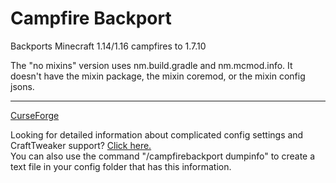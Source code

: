 # Campfire Backport
 Backports Minecraft 1.14/1.16 campfires to 1.7.10

The "no mixins" version uses nm.build.gradle and nm.mcmod.info. It doesn't have the mixin package, the mixin coremod, or the mixin config jsons.

***

[CurseForge](https://www.curseforge.com/minecraft/mc-mods/campfire-backport)<br>

Looking for detailed information about complicated config settings and CraftTweaker support? [Click here.](https://github.com/connor135246/Campfire-Backport/wiki) <br> 
You can also use the command "/campfirebackport dumpinfo" to create a text file in your config folder that has this information.
